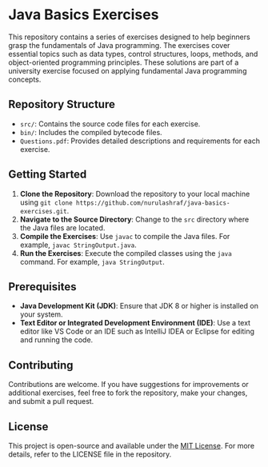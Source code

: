 # Java Basics Exercises

This repository contains a series of exercises designed to help beginners grasp the fundamentals of Java programming. The exercises cover essential topics such as data types, control structures, loops, methods, and object-oriented programming principles. These solutions are part of a university exercise focused on applying fundamental Java programming concepts.

## Repository Structure

- `src/`: Contains the source code files for each exercise.
- `bin/`: Includes the compiled bytecode files.
- `Questions.pdf`: Provides detailed descriptions and requirements for each exercise.

## Getting Started

1. **Clone the Repository**: Download the repository to your local machine using `git clone https://github.com/nurulashraf/java-basics-exercises.git`.
2. **Navigate to the Source Directory**: Change to the `src` directory where the Java files are located.
3. **Compile the Exercises**: Use `javac` to compile the Java files. For example, `javac StringOutput.java`.
4. **Run the Exercises**: Execute the compiled classes using the `java` command. For example, `java StringOutput`.

## Prerequisites

- **Java Development Kit (JDK)**: Ensure that JDK 8 or higher is installed on your system.
- **Text Editor or Integrated Development Environment (IDE)**: Use a text editor like VS Code or an IDE such as IntelliJ IDEA or Eclipse for editing and running the code.

## Contributing

Contributions are welcome. If you have suggestions for improvements or additional exercises, feel free to fork the repository, make your changes, and submit a pull request.

## License

This project is open-source and available under the [MIT License](LICENSE). For more details, refer to the LICENSE file in the repository. 
